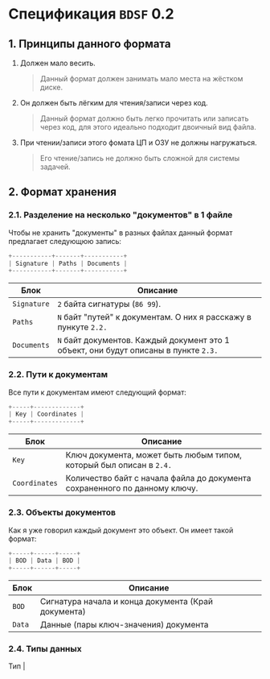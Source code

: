 # Спецификация `BDSF` 0.2
## 1. Принципы данного формата
1. Должен мало весить.
   > Данный формат должен занимать мало места на жёстком диске.
2. Он должен быть лёгким для чтения/записи через код.
   > Данный формат должно быть легко прочитать или записать через код, для этого идеально подходит двоичный вид файла.
3. При чтении/записи этого фомата ЦП и ОЗУ не должны нагружаться.
   > Его чтение/запись не должно быть сложной для системы задачей.

## 2. Формат хранения
### 2.1. Разделение на несколько "документов" в 1 файле
Чтобы не хранить "документы" в разных файлах данный формат предлагает следующюю запись:
```py
+-----------+-------+-----------+
| Signature | Paths | Documents |
+-----------+-------+-----------+
```

Блок        | Описание
----------- | ------------------------------------------------------------------------------------
`Signature` | `2` байта сигнатуры (`86 99`).                                                      
`Paths`     | `N` байт "путей" к документам. О них я расскажу в пункуте `2.2.`                    
`Documents` | `N` байт документов. Каждый документ это 1 объект, они будут описаны в пункте `2.3.`

### 2.2. Пути к документам
Все пути к документам имеют следующий формат:
```py
+-----+-------------+
| Key | Coordinates |
+-----+-------------+
```

Блок          | Описание
------------- | --------------------------------------------------------------------------
`Key`         | Ключ документа, может быть любым типом, который был описан в `2.4.`       
`Coordinates` | Количество байт с начала файла до документа сохраненного по данному ключу.

### 2.3. Объекты документов
Как я уже говорил каждый документ это объект. Он имеет такой формат:
```py
+-----+------+-----+
| BOD | Data | BOD |
+-----+------+-----+
```

Блок   | Описание
------ | ---------------------------------------------------
`BOD`  | Сигнатура начала и конца документа (Край документа)
`Data` | Данные (пары ключ-значения) документа

### 2.4. Типы данных
Тип | 

